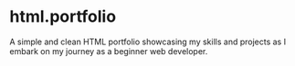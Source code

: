 # html.portfolio
A simple and clean HTML portfolio showcasing my skills and projects as I embark on my journey as a beginner web developer.
